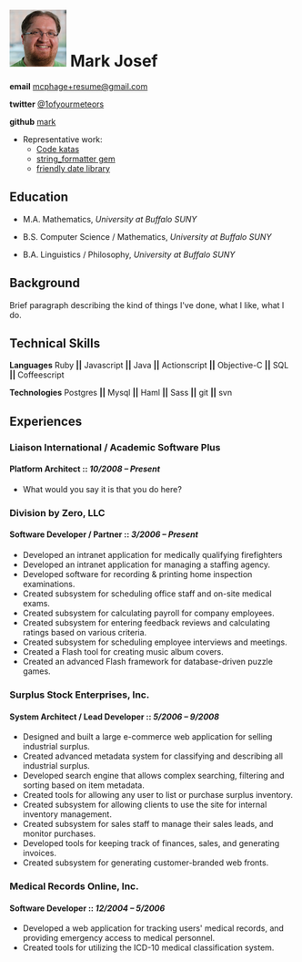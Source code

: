 # ![Photo](headshot-100x100.png) Mark Josef

**email** [mcphage+resume@gmail.com](mailto:mcphage+resume@gmail.com)

**twitter** [@1ofyourmeteors](http://twitter.com/1ofyourmeteors)

**github** [mark](http://www.github.com/mark)

* Representative work:
	* [Code katas](http://github.com/mark/katas)
	* [string_formatter gem](http://github.com/mark/string_formatter)
	* [friendly date library](http://github.com/mark/friendly_date)

## Education

* M.A. Mathematics, *University at Buffalo SUNY*

* B.S. Computer Science / Mathematics, *University at Buffalo SUNY*

* B.A. Linguistics / Philosophy, *University at Buffalo SUNY*

## Background

Brief paragraph describing the kind of things I've done, what I like, what I do.

## Technical Skills

**Languages** Ruby **||** Javascript **||** Java **||** Actionscript **||**
Objective-C **||** SQL **||** Coffeescript

**Technologies**  Postgres **||** Mysql **||** Haml **||** Sass **||** git **||** svn

## Experiences

### Liaison International / Academic Software Plus
#### Platform Architect :: *10/2008 – Present*

* What would you say it is that you do here?

### Division by Zero, LLC
#### Software Developer / Partner :: *3/2006 – Present*

* Developed an intranet application for medically qualifying firefighters
* Developed an intranet application for managing a staffing agency.
* Developed software for recording & printing home inspection examinations.
* Created subsystem for scheduling office staff and on-site medical exams.
* Created subsystem for calculating payroll for company employees.
* Created subsystem for entering feedback reviews and calculating ratings based on various criteria. 
* Created subsystem for scheduling employee interviews and meetings.
* Created a Flash tool for creating music album covers.
* Created an advanced Flash framework for database-driven puzzle games.

### Surplus Stock Enterprises, Inc.
#### System Architect / Lead Developer :: *5/2006 – 9/2008*

* Designed and built a large e-commerce web application for selling industrial surplus.
* Created advanced metadata system for classifying and describing all industrial surplus.
* Developed search engine that allows complex searching, filtering and sorting based on item metadata.
* Created tools for allowing any user to list or purchase surplus inventory.
* Created subsystem for allowing clients to use the site for internal inventory management.
* Created subsystem for sales staff to manage their sales leads, and monitor purchases.
* Developed tools for keeping track of finances, sales, and generating invoices.
* Created subsystem for generating customer-branded web fronts.

### Medical Records Online, Inc.
#### Software Developer :: *12/2004 – 5/2006*

* Developed a web application for tracking users' medical records, and providing emergency access to medical personnel.
* Created tools for utilizing the ICD-10 medical classification system.
